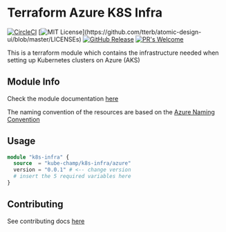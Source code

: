 # Terraform Azure K8S Infra
[![CircleCI](https://circleci.com/gh/kube-champ/terraform-azure-k8s-infra/tree/master.svg?style=shield)](https://circleci.com/gh/kube-champ/terraform-azure-k8s-infra/tree/master) [![MIT License](https://img.shields.io/apm/l/atomic-design-ui.svg?)](https://github.com/tterb/atomic-design-ui/blob/master/LICENSEs) [![GitHub Release](https://img.shields.io/github/release/kube-champ/terraform-azure-k8s-infra.svg?style=flat)]() [![PR's Welcome](https://img.shields.io/badge/PRs-welcome-brightgreen.svg?style=flat)](http://makeapullrequest.com)

This is a terraform module which contains the infrastructure needed when setting up Kubernetes clusters on Azure (AKS)
## Module Info
Check the module documentation [here](https://registry.terraform.io/modules/kube-champ/k8s-infra/azure/latest)

The naming convention of the resources are based on the [Azure Naming Convention](https://docs.microsoft.com/en-us/azure/cloud-adoption-framework/ready/azure-best-practices/naming-and-tagging)

## Usage

```terraform
module "k8s-infra" {
  source  = "kube-champ/k8s-infra/azure"
  version = "0.0.1" # <-- change version  
  # insert the 5 required variables here
}
```

## Contributing
See contributing docs [here](./docs/CONTRIBUTING.md)